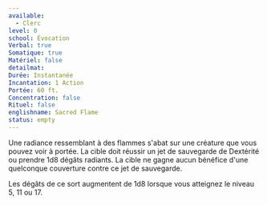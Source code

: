 ```yaml
---
available:
  - Clerc
level: 0
school: Évocation
Verbal: true
Somatique: true
Matériel: false
detailmat:
Durée: Instantanée
Incantation: 1 Action
Portée: 60 ft.
Concentration: false
Rituel: false
englishname: Sacred Flame
status: empty
---
```

Une radiance ressemblant à des flammes s'abat sur une créature que vous pouvez voir à portée. La cible doit réussir un jet de sauvegarde de Dextérité ou prendre 1d8 dégâts radiants. La cible ne gagne aucun bénéfice d'une quelconque couverture contre ce jet de sauvegarde.

Les dégâts de ce sort augmentent de 1d8 lorsque vous atteignez le niveau 5, 11 ou 17.
